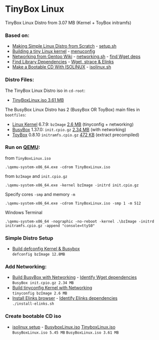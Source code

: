 # TinyBox Linux

TinyBox Linux Distro from 3.07 MB (Kernel + ToyBox initramfs)

### Based on:

* [Making Simple Linux Distro from Scratch](https://www.youtube.com/watch?v=QlzoegSuIzg) - [setup.sh](https://github.com/EN10/TinyBoxLinux/blob/main/setup.sh)
* [Building a tiny Linux kernel](https://weeraman.com/building-a-tiny-linux-kernel-8c07579ae79d) - [menuconfig](https://github.com/EN10/TinyBoxLinux/blob/main/tinymenuconfig.md) 
* [Networking from Gentoo Wiki](https://wiki.gentoo.org/wiki/Custom_Initramfs#Networking) - [networking.sh](https://github.com/EN10/TinyBoxLinux/blob/main/networking.sh) - [find Wget deps](https://github.com/EN10/TinyBoxLinux/blob/main/lib/wget/wget-libs.sh)    
* [Find Library Dependencies](https://unix.stackexchange.com/questions/120015/how-to-find-out-the-dynamic-libraries-executables-loads-when-run) - [Wget, strace & Elinks](https://github.com/EN10/TinyBoxLinux/tree/main/lib)  
* [Make a Bootable CD With ISOLINUX](https://wiki.syslinux.org/wiki/index.php?title=ISOLINUX) - [isolinux.sh](https://github.com/EN10/TinyBoxLinux/blob/main/cd-root/isolinux.sh)

### Distro Files:

The TinyBox Linux Distro iso in `cd-root`:  
* [TinyBoxLinux.iso 3.61 MB](https://github.com/EN10/TinyBoxLinux/blob/main/cd-root/TinyBoxLinux.iso)  

The BusyBox Linux Distro has 2 (BusyBox OR ToyBox) main files in `bootfiles`:

* [Linux Kernel](https://www.kernel.org) 6.7.9: `bzImage` [2.6 MB](https://github.com/EN10/TinyBoxLinux/blob/main/bootfiles/bzImage) (tinyconfig + networking)
* [BusyBox](https://busybox.net) 1.37.0: `init.cpio.gz` [2.34 MB](https://github.com/EN10/TinyBoxLinux/blob/main/bootfiles/init.cpio.gz) (with networking)
* [ToyBox](https://github.com/EN10/TinyBoxLinux/blob/main/toybox.md) 0.8.10 `initramfs.cpio.gz` [472 KB](https://landley.net/toybox/downloads/binaries/mkroot/latest/x86_64.tgz) (extract precompiled)


### Run on [QEMU](https://www.qemu.org):
from `TinyBoxLinux.iso`
```
.\qemu-system-x86_64.exe -cdrom TinyBoxLinux.iso
```
from `bzImage` and `init.cpio.gz`
```
.\qemu-system-x86_64.exe -kernel bzImage -initrd init.cpio.gz
```
Specify cores `-smp` and memory `-m`
```
.\qemu-system-x86_64.exe -cdrom TinyBoxLinux.iso -smp 1 -m 512
```
Windows Terminal
```
.\qemu-system-x86_64 -nographic -no-reboot -kernel .\bzImage -initrd initramfs.cpio.gz -append "console=ttyS0"
```
### Simple Distro Setup
* [Build defconfig Kernel & Busybox](https://github.com/EN10/TinyBoxLinux/blob/main/setup.sh)    
`defconfig bzImage 12.8MB`
### Add Networking:
* [Build BusyBox with Networking](https://github.com/EN10/TinyBoxLinux/blob/main/networking.sh) - [Identify Wget dependencies](https://github.com/EN10/TinyBoxLinux/blob/main/lib/wget/wget-libs.sh)    
`BusyBox init.cpio.gz 2.34 MB`
* [Build tinyconfig Kernel with Networking](https://github.com/EN10/TinyBoxLinux/blob/main/tinymenuconfig.md)    
`tinyconfig bzImage 2.6 MB`
* [Install Elinks browser](https://github.com/EN10/TinyBoxLinux/blob/main/bootfiles/install-elinks.sh) - [Identify Elinks dependencies](https://github.com/EN10/TinyBoxLinux/blob/main/lib/elinks/elinks.sh)  
`./install-elinks.sh`
### Create bootable CD iso
* [isolinux setup](https://github.com/EN10/TinyBoxLinux/blob/main/cd-root/isolinux.sh) - [BusyboxLinux.iso](https://github.com/EN10/TinyBoxLinux/blob/main/cd-root/BusyBoxLinux.iso) [TinyboxLinux.iso](https://github.com/EN10/TinyBoxLinux/blob/main/cd-root/TinyBoxLinux.iso)    
`BusyBoxLinux.iso 5.45 MB`    `BusyBoxLinux.iso 3.61 MB`
